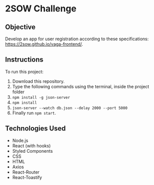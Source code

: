 # 2SOW Challenge

## Objective

Develop an app for user registration according to these specifications: https://2sow.github.io/vaga-frontend/.

## Instructions

To run this project:
 1. Download this repository.
 2. Type the following commands using the terminal, inside the project folder
 3. ```npm install -g json-server ```
 4. ```npm install```
 5. ```json-server --watch db.json --delay 2000 --port 5000```
 6. Finally run ```npm start```.
 
 ## Technologies Used

- Node.js
- React (with hooks)
- Styled Components
- CSS
- HTML
- Axios
- React-Router
- React-Toastify

